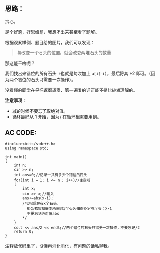 ## 思路：
贪心。

是个好题，好思维题，我想不出来甚至看了题解。

根据观察样例、题目给的图片，我们可以发现：

> 每改变一个石头的位置，就会改变两堆石头的数量

那这能干啥呢？

我们找出来错位的所有石头（也就是每次加上 `a[i]-i`），最后将其 $\div 2$ 即可。（因为两个错位的石头只需要一次操作）。

没看懂的同学在仔细琢磨琢磨，第一遍看的话可能还是比较难理解的。

**注意事项**：
* 减的时候不要忘了取绝对值。
* 循环最好从 $1$ 开始，因为 $i$ 在循环里需要用到。

## AC CODE:
```
#include<bits/stdc++.h>
using namespace std;

int main()
{
	int n;
	cin >> n;
	int ans=0;//记录一共有多少个错位的石头
	for(int i = 1; i <= n ; i++)//注意啦
	{
		int x;
		cin >> x;//输入
		ans+=abs(x-i);
		/*x指现在有x个石头，
		  那么我们和要求所需的i个石头相差多少呢？答：x-i
		  不要忘记绝对值abs
		*/
	}
	cout << ans/2 << endl;//两个错位的石头只需要一次操作，不要忘记/2
	return 0;
}
```
注释放代码里了，没懂再消化消化，有问题的话私聊我。